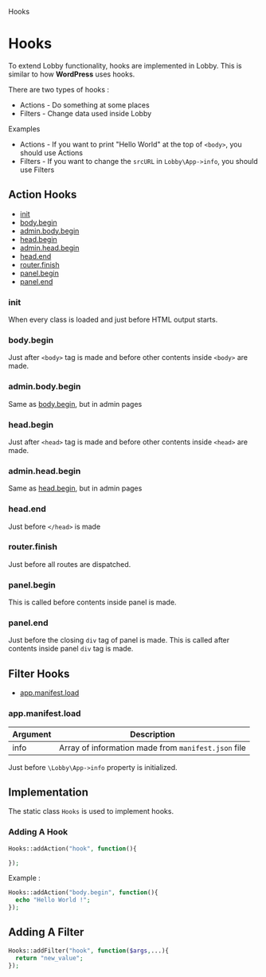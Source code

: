 Hooks

# Hooks

To extend Lobby functionality, hooks are implemented in Lobby. This is similar to how **WordPress** uses hooks.

There are two types of hooks :

* Actions - Do something at some places
* Filters - Change data used inside Lobby

Examples

* Actions - If you want to print "Hello World" at the top of `<body>`, you should use Actions
* Filters - If you want to change the `srcURL` in `Lobby\App->info`, you should use Filters

## Action Hooks

* [init](#init)
* [body.begin](#body.begin)
* [admin.body.begin](#admin.body.begin)
* [head.begin](#head.begin)
* [admin.head.begin](#admin.head.begin)
* [head.end](#head.end)
* [router.finish](#router.finish)
* [panel.begin](#panel.begin)
* [panel.end](#panel.end)

### init

When every class is loaded and just before HTML output starts.

### body.begin

Just after `<body>` tag is made and before other contents inside `<body>` are made.

### admin.body.begin

Same as [body.begin](#body.begin), but in admin pages

### head.begin

Just after `<head>` tag is made and before other contents inside `<head>` are made.

### admin.head.begin

Same as [head.begin](#head.begin), but in admin pages

### head.end

Just before `</head>` is made

### router.finish

Just before all routes are dispatched.

### panel.begin

This is called before contents inside panel is made.

### panel.end

Just before the closing `div` tag of panel is made. This is called after contents inside panel `div` tag is made.

## Filter Hooks

* [app.manifest.load](#app.manifest.load)

### app.manifest.load

| Argument | Description
| -------- | -----------
| info     | Array of information made from `manifest.json` file

Just before `\Lobby\App->info` property is initialized.

## Implementation

The static class `Hooks` is used to implement hooks.

### Adding A Hook

```php
Hooks::addAction("hook", function(){

});
```

Example :

```php
Hooks::addAction("body.begin", function(){
  echo "Hello World !";
});
```

## Adding A Filter

```php
Hooks::addFilter("hook", function($args,...){
  return "new_value";
});
```
